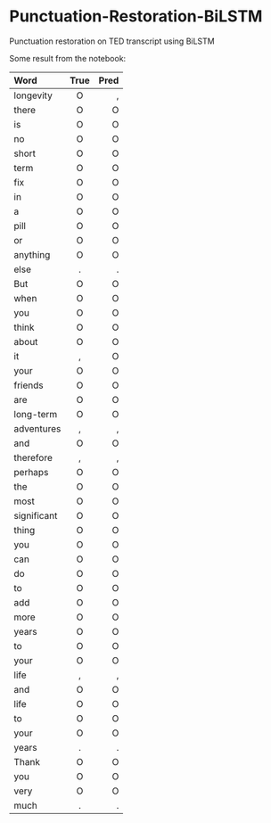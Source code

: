 # Punctuation-Restoration-BiLSTM
Punctuation restoration on TED transcript using BiLSTM 

Some result from the notebook:

| Word | True | Pred |
| :---         |     :---:      |          ---: |
longevity      |O |,
there          |O	|O
is             |O	|O
no             |O	|O
short          |O	|O
term           |O	|O
fix            |O	|O
in             |O	|O
a              |O	|O
pill           |O	|O
or             |O	|O
anything       |O	|O
else           |.	|.
But            |O	|O
when           |O	|O
you            |O	|O
think          |O	|O
about          |O	|O
it             |,	|O
your           |O	|O
friends        |O	|O
are            |O	|O
long-term      |O	|O
adventures     |,	|,
and            |O	|O
therefore      |,	|,
perhaps        |O	|O
the            |O	|O
most           |O	|O
significant    |O	|O
thing          |O	|O
you            |O	|O
can            |O	|O
do             |O	|O
to             |O	|O
add            |O	|O
more           |O	|O
years          |O	|O
to             |O	|O
your           |O	|O
life           |,	|,
and            |O	|O
life           |O	|O
to             |O	|O
your           |O	|O
years          |.	|.
Thank          |O	|O
you            |O	|O
very           |O	|O
much           |.	|.
